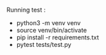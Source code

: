 Running test : 

- python3 -m venv venv
- source venv/bin/activate
- pip install -r requirements.txt
- pytest tests/test.py
